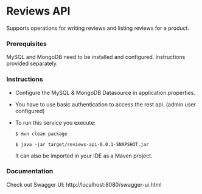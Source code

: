 # Reviews API 
Supports operations for writing reviews and listing reviews for a product.

### Prerequisites
MySQL and MongoDB need to be installed and configured. Instructions provided separately.

### Instructions
* Configure the MySQL & MongoDB Datasource in application.properties.
* You have to use basic authentication to access the rest api. (admin user configured)    
* To run this service you execute:
    
    ```
    $ mvn clean package
    ```
    
    ```
    $ java -jar target/reviews-api-0.0.1-SNAPSHOT.jar
    ```
    
    It can also be imported in your IDE as a Maven project.

### Documentation

Check out Swagger UI: http://localhost:8080/swagger-ui.html
